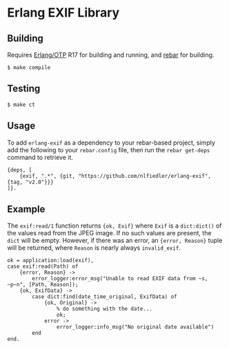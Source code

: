 # Erlang EXIF Library

## Building

Requires [Erlang/OTP](http://www.erlang.org) R17 for building and running, and [rebar](https://github.com/rebar/rebar) for building.

```
$ make compile
```

## Testing

```
$ make ct
```

## Usage

To add `erlang-exif` as a dependency to your rebar-based project, simply add the following to your `rebar.config` file, then run the `rebar get-deps` command to retrieve it.

```
{deps, [
    {exif, ".*", {git, "https://github.com/nlfiedler/erlang-exif", {tag, "v2.0"}}}
]}.
```

## Example

The `exif:read/1` function returns `{ok, Exif}` where `Exif` is a `dict:dict()` of the values read from the JPEG image. If no such values are present, the `dict` will be empty. However, if there was an error, an `{error, Reason}` tuple will be returned, where `Reason` is nearly always `invalid_exif`.

```
ok = application:load(exif),
case exif:read(Path) of
    {error, Reason} ->
        error_logger:error_msg("Unable to read EXIF data from ~s, ~p~n", [Path, Reason]);
    {ok, ExifData} ->
        case dict:find(date_time_original, ExifData) of
            {ok, Original} ->
                % do something with the date...
                ok;
            error ->
                error_logger:info_msg("No original date available")
        end
end.
```
